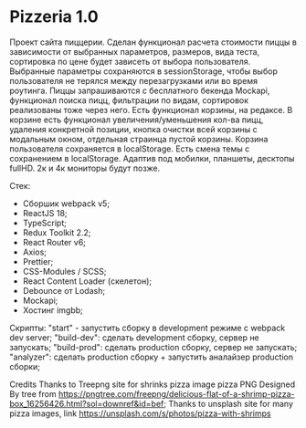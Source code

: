 # Pizzeria 1.0
Проект сайта пиццерии. Сделан функционал расчета стоимости пиццы в зависимости от выбранных параметров, размеров, вида теста, сортировка по цене будет зависеть от выбора пользователя. Выбранные параметры сохраняются в sessionStorage, чтобы выбор пользователя не терялся между перезагрузками или во время роутинга. Пиццы запрашиваются с бесплатного бекенда Mockapi, функционал поиска пицц, фильтрации по видам, сортировок реализованы тоже через него. Есть функционал корзины, на редаксе. В корзине есть функционал увеличения/уменьшения кол-ва пицц, удаления конкретной позиции, кнопка очистки всей корзины с модальным окном, отдельная страинца пустой корзины. Корзина пользователя сохраняется в localStorage. Есть смена темы с сохранением в localStorage. Адаптив под мобилки, планшеты, десктопы fullHD. 2к и 4к мониторы будут позже.

 Стек:
- Сборшик webpack v5;
- ReactJS 18;
- TypeScript;
- Redux Toolkit 2.2;
- React Router v6;
- Axios;
- Prettier;
- CSS-Modules / SCSS;
- React Content Loader (скелетон);
- Debounce от Lodash;
- Mockapi;
- Хостинг imgbb;

Скрипты:
"start" - запустить сборку в development режиме с webpack dev server;
"build-dev": сделать development сборку, сервер не запускать;
"build-prod": сделать production сборку, сервер не запускать;
"analyzer": сделать production сборку + запустить аналайзер production сборки;

Credits
Thanks to Treepng site for shrinks pizza image
pizza PNG Designed By tree from https://pngtree.com/freepng/delicious-flat-of-a-shrimp-pizza-box_16256426.html?sol=downref&id=bef;
Thanks to unsplash site for many pizza images, link https://unsplash.com/s/photos/pizza-with-shrimps
